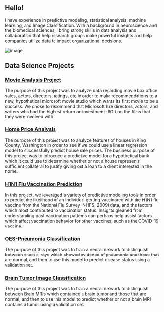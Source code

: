 ## Hello!
I have experience in predictive modeling, statistical analysis, machine learning, and Image Classification. With a background in neuroscience and the biomedical sciences, I bring strong skills in data analysis and collaboration that help research groups make powerful insights and help companies utilize data to impact organizational decisions.

![image](https://user-images.githubusercontent.com/68525050/157759555-732f701b-36aa-4987-8313-ec702f53a183.png)


## Data Science Projects

 ### [Movie Analysis Project](https://github.com/Shoemaker703/Movie_Analysis_Project)

The purpose of this project was to analyze data regarding movie box office sales, actors, directors, ratings, etc  in order to make recommendations to a new, hypothetical microsoft movie studio which wants its first movie to be a success. We chose to recommend that Microsoft hire directors, actors, and writers who had the highest return on investment (ROI) on the films that they were involved with.

### [Home Price Analysis](https://github.com/ElyLin/HomePriceAnalysis)

The purpose of this project was to analyze features of houses in King County, Washington in order to see if we could use a linear regression model to successfully predict house sale prices. The business purpose of this project was to introduce a predictive model for a hypothetical bank which it could use to determine whether or not a house represents sufficient collateral to justify giving out a loan to a client interested in the home.

### [H1N1 Flu Vaccination Prediction](https://github.com/emykes/Flu_Vaccination_ML)

In this project, we leveraged a variety of predictive modeling tools in order to predict the likelihood of an individual getting vaccinated with the H1N1 flu vaccine from the National Flu Survey (NHFS, 2009) data, and the factors which most contributed to vaccination status. Insights gleaned from understanding past vaccination patterns can perhaps help assist factors which affect vaccination behavior for other vaccines, such as the COVID-19 vaccine.

### [OES-Pneumonia Classification](https://github.com/austint1121/OES-PneumoniaClassification)

The purpose of this project was to train a neural network to distinguish between chest x-rays which showed evidence of pneumonia and those that are normal, and then to use this model to predict disease status using a validation set.

### [Brain Tumor Image Classification](https://github.com/brooke57/BrainTumorImageClassification)

The purpose of this project was to train a neural network to distinguish between Brain MRIs  which contained a brain tumor and those that are normal, and then to use this model to predict  whether or not a brain MRI contains a tumor using a validation set.



